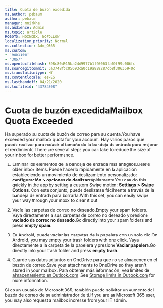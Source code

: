 ```yaml
---
title: Cuota de buzón excedida
ms.author: pebaum
author: pebaum
manager: mnirkhe
ms.audience: Admin
ms.topic: article
ROBOTS: NOINDEX, NOFOLLOW
localization_priority: Normal
ms.collection: Adm_O365
ms.custom:
- "9001106"
- "3067"
ms.openlocfilehash: 898c80d915ba24d9977b1f96063fa09f99c006fc
ms.sourcegitcommit: 6a3748f5c05693ca0c19a829287cb8f30635940c
ms.translationtype: MT
ms.contentlocale: es-ES
ms.lasthandoff: 04/22/2020
ms.locfileid: "43784708"
---
```

# <a name="mailbox-quota-exceeded"></a><span data-ttu-id="0b21c-102">Cuota de buzón excedida</span><span class="sxs-lookup"><span data-stu-id="0b21c-102">Mailbox Quota Exceeded</span></span>

<span data-ttu-id="0b21c-103">Ha superado su cuota de buzón de correo para su cuenta.</span><span class="sxs-lookup"><span data-stu-id="0b21c-103">You have exceeded your mailbox quota for your account.</span></span> <span data-ttu-id="0b21c-104">Hay varios pasos que puede realizar para reducir el tamaño de la bandeja de entrada para mejorar el rendimiento.</span><span class="sxs-lookup"><span data-stu-id="0b21c-104">There are several steps you can take to reduce the size of your inbox for better performance.</span></span>

1. <span data-ttu-id="0b21c-105">Eliminar los elementos de la bandeja de entrada más antiguos.</span><span class="sxs-lookup"><span data-stu-id="0b21c-105">Delete older inbox items.</span></span> <span data-ttu-id="0b21c-106">Puede hacerlo rápidamente en la aplicación estableciendo un movimiento de deslizamiento personalizado: **configuración > opciones de deslizar**rápidamente.</span><span class="sxs-lookup"><span data-stu-id="0b21c-106">You can do this quickly in the app by setting a custom Swipe motion: **Settings > Swipe Options**.</span></span> <span data-ttu-id="0b21c-107">Con este conjunto, puede deslizarse fácilmente a través de la bandeja de entrada para borrarla.</span><span class="sxs-lookup"><span data-stu-id="0b21c-107">With this set, you can easily swipe your way through your inbox to clear it out.</span></span>

2. <span data-ttu-id="0b21c-108">Vacíe las carpetas de correo no deseado.</span><span class="sxs-lookup"><span data-stu-id="0b21c-108">Empty your spam folders.</span></span> <span data-ttu-id="0b21c-109">Vaya directamente a sus carpetas de correo no deseado y presione **vaciado de correo no deseado**.</span><span class="sxs-lookup"><span data-stu-id="0b21c-109">Go directly into your spam folders and press **empty spam**.</span></span>

3. <span data-ttu-id="0b21c-110">En Android, puede vaciar las carpetas de la papelera con un solo clic.</span><span class="sxs-lookup"><span data-stu-id="0b21c-110">On Android, you may empty your trash folders with one click.</span></span> <span data-ttu-id="0b21c-111">Vaya directamente a la carpeta de la papelera y presione **Vaciar papelera**.</span><span class="sxs-lookup"><span data-stu-id="0b21c-111">Go directly into your trash folder and press **empty trash**.</span></span> 

4. <span data-ttu-id="0b21c-112">Guarde sus datos adjuntos en OneDrive para que no se almacenen en el buzón de correo.</span><span class="sxs-lookup"><span data-stu-id="0b21c-112">Save your attachments to OneDrive so they aren't stored in your mailbox.</span></span> <span data-ttu-id="0b21c-113">Para obtener más información, vea [límites de almacenamiento en Outlook.com](https://support.office.com/article/storage-limits-in-outlook-com-7ac99134-69e5-4619-ac0b-2d313bba5e9e) .</span><span class="sxs-lookup"><span data-stu-id="0b21c-113">See [Storage limits in Outlook.com](https://support.office.com/article/storage-limits-in-outlook-com-7ac99134-69e5-4619-ac0b-2d313bba5e9e) for more information.</span></span> 

<span data-ttu-id="0b21c-114">Si es un usuario de Microsoft 365, también puede solicitar un aumento del buzón de correo de su administrador de ti.</span><span class="sxs-lookup"><span data-stu-id="0b21c-114">If you are an Microsoft 365 user, you may also request a mailbox increase from your IT admin.</span></span>